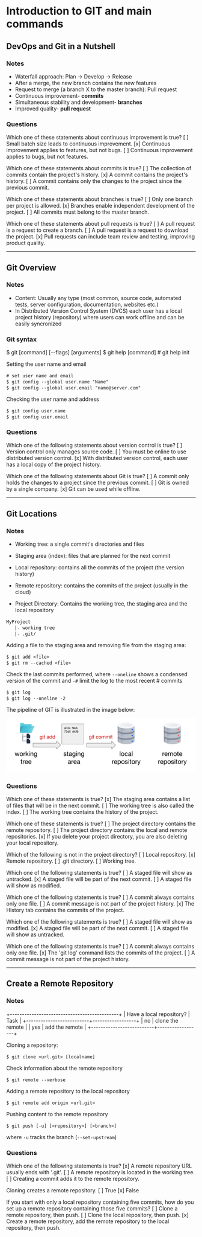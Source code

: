 # Introduction to GIT and main commands

## DevOps and Git in a Nutshell

### Notes

- Waterfall approach: Plan -> Develop -> Release
- After a merge, the new branch contains the new features
- Request to merge (a branch X to the master branch): Pull request
- Continuous improvement- **commits**
- Simultaneous stability and development- **branches**
- Improved quality- **pull request**

### Questions

Which one of these statements about continuous improvement is true?
 [ ] Small batch size leads to continuous improvement.
 [x] Continuous improvement applies to features, but not bugs.
 [ ] Continuous improvement applies to bugs, but not features.

Which one of these statements about commits is true?
 [ ] The collection of commits contain the project's history.
 [x] A commit contains the project's history.
 [ ] A commit contains only the changes to the project since the previous commit.

Which one of these statements about branches is true?
 [ ] Only one branch per project is allowed.
 [x] Branches enable independent development of the project.
 [ ] All commits must belong to the master branch.

Which one of these statements about pull requests is true?
 [ ] A pull request is a request to create a branch.
 [ ] A pull request is a request to download the project.
 [x] Pull requests can include team review and testing, improving product quality. 

---
## Git Overview

### Notes

- Content: Usually any type (most common, source code, automated tests, server configuration, documentation, websites etc.)
- In Distributed Version Control System (DVCS) each user has a local project history (repository) where users can work offline and can be easily syncronized

### Git syntax

$ git [command] [--flags] [arguments]
$ git help [command]                    # git help init

Setting the user name and email

```
# set user name and email
$ git config --global user.name "Name"
$ git config --global user.email "name@server.com"
```

Checking the user name and address

```
$ git config user.name
$ git config user.email
```


### Questions

Which one of the following statements about version control is true?
 [ ] Version control only manages source code.
 [ ] You must be online to use distributed version control.
 [x] With distributed version control, each user has a local copy of the project history.

Which one of the following statements about Git is true?
 [ ] A commit only holds the changes to a project since the previous commit.
 [ ] Git is owned by a single company.
 [x] Git can be used while offline.

---
## Git Locations

### Notes

- Working tree: a single commit's directories and files
- Staging area (index): files that are planned for the next commit
- Local repository: contains all the commits of the project (the version history)
- Remote repository: contains the commits of the project (usually in the cloud)

- Project Directory: Contains the working tree, the staging area and the local repository

```
MyProject
   |- working tree
   |- .git/
```

Adding a file to the staging area and removing file from the staging area:

```
$ git add <file>
$ git rm --cached <file>
```
Check the last commits performed, where ``--oneline`` shows a condensed version of the commit and ``-#`` limit the log to the most recent # commits

```
$ git log
$ git log --oneline -2
```

The pipeline of GIT is illustrated in the image below:

![pipeline](images/pipeline.png)


### Questions

Which one of these statements is true?
 [x] The staging area contains a list of files that will be in the next commit.
 [ ] The working tree is also called the index.
 [ ] The working tree contains the history of the project.

Which one of these statements is true?
 [ ] The project directory contains the remote repository.
 [ ] The project directory contains the local and remote repositories.
 [x] If you delete your project directory, you are also deleting your local repository.

Which of the following is not in the project directory?
 [ ] Local repository.
 [x] Remote repository.
 [ ] .git directory.
 [ ] Working tree.

Which one of the following statements is true?
 [ ] A staged file will show as untracked.
 [x] A staged file will be part of the next commit.
 [ ] A staged file will show as modified.

Which one of the following statements is true?
 [ ] A commit always contains only one file.
 [ ] A commit message is not part of the project history.
 [x] The History tab contains the commits of the project.

Which one of the following statements is true?
 [ ] A staged file will show as modified.
 [x] A staged file will be part of the next commit.
 [ ] A staged file will show as untracked.

Which one of the following statements is true?
 [ ] A commit always contains only one file.
 [x] The 'git log' command lists the commits of the project.
 [ ] A commit message is not part of the project history.

---
## Create a Remote Repository

### Notes

+---------------------------------------------+
| Have a local repository? | Task             |
+--------------------------+------------------+
| no                       | clone the remote |
| yes                      | add the remote   |
+--------------------------+------------------+

Cloning a repository:

```
$ git clone <url.git> [localname]
```

Check information about the remote repository

``` 
$ git remote --verbose
```

Adding a remote repository to the local repository

```
$ git remote add origin <url.git>
```

Pushing content to the remote repository

```
$ git push [-u] [<repository>] [<branch>]
```
 where ``-u`` tracks the branch (``--set-upstream``)


### Questions

Which one of the following statements is true?
 [x] A remote repository URL usually ends with '.git'.
 [ ] A remote repository is located in the working tree.
 [ ] Creating a commit adds it to the remote repository.

Cloning creates a remote repository.
 [ ] True
 [x] False

If you start with only a local repository containing five commits, how do you set up a remote repository containing those five commits?
 [ ] Clone a remote repository, then push.
 [ ] Clone the local repository, then push.
 [x] Create a remote repository, add the remote repository to the local repository, then push.
